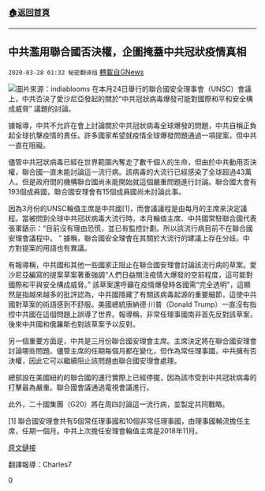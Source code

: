 ###  [:house:返回首頁](https://github.com/ourhimalayas/txt)
---

## 中共濫用聯合國否決權，企圖掩蓋中共冠狀疫情真相
`2020-03-28 01:32 秘密翻译组` [轉載自GNews](https://gnews.org/zh-hant/154885/)

![](https://s3-ap-northeast-1.amazonaws.com/news.guo.offload.media/wp-content/uploads/2020/03/28011724/Picture-1-108.png)圖片來源：indiablooms 
在本月24日舉行的聯合國安全理事會（UNSC）會議上，中共否決了愛沙尼亞發起的關於“中共冠狀病毒爆發可能對國際和平和安全構成威脅” 議題的討論。

據報導，中共不允許在會上討論關於中共冠狀病毒全球爆發的問題，中共自稱正負起全球抗擊疫情的責任。許多國家希望就疫情全球爆發問題通過一項提案，但中共一直在阻礙。

儘管中共冠狀病毒已經在世界範圍內奪走了數千個人的生命，但由於中共動用否決權，聯合國一直未能討論這一流行病。該病毒的大流行已經感染了全球超過43萬人。但是政府間的機構聯合國尚未能開始就這個嚴重問題進行討論。聯合國大會有193個成員國，聯合國安理會有15個成員國尚未討論此事。

因為3月份的UNSC輪值主席是中共國[1]，而會議議程是由每月的主席來決定議程。當被問到全球中共冠狀病毒大流行時，本月輪值主席、中共國常駐聯合國代表張軍錶示：“目前沒有理由恐慌，並已有監控計劃。所以該流行病目前不在聯合國安理會議程中。 ” 據稱，聯合國安全理會在其關於大流行的建議上存在分歧。中方對提案的用語也有異議。

有報導稱，中共國和其他一些國家正阻止在聯合國安理會討論該流行病的草案。愛沙尼亞編寫的提案草案著重強調“人們日益關注疫情大爆發的空前程度，這可能對國際和平與安全構成威脅。” 該草案還呼籲在疫情爆發時各國需“完全透明”，這顯然是指越來越多的批評認為，中共國隱藏了有關該病毒起源的重要細節，這使中共國對草案的術語感到不舒服。美國總統唐納德·川普（Donald Trump）一直沒有指控中共國在這個問題上誤導了世界。報導稱，非常任理事國南非首先反對該草案，後來中共國和俄羅斯也對該草案予以反對。

另一個重要方面是，中共是三月份聯合國安理會主席。主席決定將在聯合國安理會討論哪些問題。儘管主席的任期每個月都在變化，但作為常任理事國，中共擁有否決權，因此它可以繼續阻止該問題由聯合國安理會處理。

總部設在美國紐約的聯合國的運行實際上已經停擺，因為該市受到中共冠狀病毒的打擊最為嚴重。聯合國會議通過電視會議進行。

此外，二十國集團（G20）將在周四討論這一流行病，並製定共同戰略。

[1] 聯合國安理會共有5個常任理事國和10個非常任理事國，由理事國輪流擔任主席，任期一個月。中共上次擔任安理會輪值主席是2018年11月。

[原文鏈接](https://www.opindia.com/2020/03/china-unsc-un-security-council-block-discussion-draft-coronavirus-covid-19-transparency/)

翻譯報導：Charles7

0
